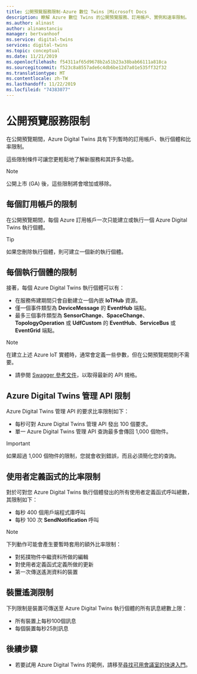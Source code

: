 ```yaml
---
title: 公開預覽服務限制-Azure 數位 Twins |Microsoft Docs
description: 瞭解 Azure 數位 Twins 的公開預覽服務、訂用帳戶、實例和速率限制。
ms.author: alinast
author: alinamstanciu
manager: bertvanhoof
ms.service: digital-twins
services: digital-twins
ms.topic: conceptual
ms.date: 11/21/2019
ms.openlocfilehash: f54311af65d9678b2a51b23a38bab66111a818ca
ms.sourcegitcommit: f523c8a8557ade6c4db6be12d7a01e535ff32f32
ms.translationtype: MT
ms.contentlocale: zh-TW
ms.lasthandoff: 11/22/2019
ms.locfileid: "74383077"
---
```

# <a name="public-preview-service-limits"></a>公開預覽服務限制

在公開預覽期間，Azure Digital Twins 具有下列暫時的訂用帳戶、執行個體和比率限制。

這些限制條件可讓您更輕鬆地了解新服務和其許多功能。

> [!NOTE]
> 公開上市 (GA) 後，這些限制將會增加或移除。

## <a name="per-subscription-limits"></a>每個訂用帳戶的限制

在公開預覽期間，每個 Azure 訂用帳戶一次只能建立或執行一個 Azure Digital Twins 執行個體。

> [!TIP]
> 如果您刪除執行個體，則可建立一個新的執行個體。

## <a name="per-instance-limits"></a>每個執行個體的限制

接著，每個 Azure Digital Twins 執行個體可以有：

- 在服務佈建期間只會自動建立一個內嵌 **IoTHub** 資源。
- 僅一個事件類型為 **DeviceMessage** 的 **EventHub** 端點。
- 最多三個事件類型為 **SensorChange**、**SpaceChange**、**TopologyOperation** 或 **UdfCustom** 的 **EventHub**、**ServiceBus** 或 **EventGrid** 端點。

> [!NOTE]
> 在建立上述 Azure IoT 實體時，通常會定義一些參數，但在公開預覽期間則不需要。
> - 請參閱 [Swagger 參考文件](./how-to-use-swagger.md)，以取得最新的 API 規格。

## <a name="azure-digital-twins-management-api-limits"></a>Azure Digital Twins 管理 API 限制

Azure Digital Twins 管理 API 的要求比率限制如下：

- 每秒可對 Azure Digital Twins 管理 API 發出 100 個要求。
- 單一 Azure Digital Twins 管理 API 查詢最多會傳回 1,000 個物件。

> [!IMPORTANT]
> 如果超過 1,000 個物件的限制，您就會收到錯誤，而且必須簡化您的查詢。

## <a name="user-defined-functions-rate-limits"></a>使用者定義函式的比率限制

對於可對您 Azure Digital Twins 執行個體發出的所有使用者定義函式呼叫總數，其限制如下：

- 每秒 400 個用戶端程式庫呼叫
- 每秒 100 次 **SendNotification** 呼叫

> [!NOTE]
> 下列動作可能會產生要暫時套用的額外比率限制：
> - 對拓撲物件中繼資料所做的編輯
> - 對使用者定義函式定義所做的更新
> - 第一次傳送遙測資料的裝置

## <a name="device-telemetry-limits"></a>裝置遙測限制

下列限制是裝置可傳送至 Azure Digital Twins 執行個體的所有訊息總數上限：

- 所有裝置上每秒100個訊息
-   每個裝置每秒25則訊息

## <a name="next-steps"></a>後續步驟

- 若要試用 Azure Digital Twins 的範例，請移至[尋找可用會議室的快速入門](./quickstart-view-occupancy-dotnet.md)。
